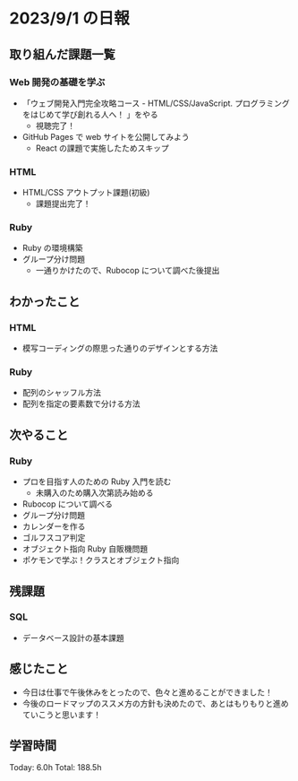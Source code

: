 # 2023/9/1 の日報

## 取り組んだ課題一覧

### Web 開発の基礎を学ぶ

- 「ウェブ開発入門完全攻略コース - HTML/CSS/JavaScript. プログラミングをはじめて学び創れる人へ！ 」をやる
  - 視聴完了！
- GitHub Pages で web サイトを公開してみよう
  - React の課題で実施したためスキップ

### HTML

- HTML/CSS アウトプット課題(初級)
  - 課題提出完了！

### Ruby

- Ruby の環境構築
- グループ分け問題
  - 一通りかけたので、Rubocop について調べた後提出

## わかったこと

### HTML

- 模写コーディングの際思った通りのデザインとする方法

### Ruby

- 配列のシャッフル方法
- 配列を指定の要素数で分ける方法

## 次やること

### Ruby

- プロを目指す人のための Ruby 入門を読む
  - 未購入のため購入次第読み始める
- Rubocop について調べる
- グループ分け問題
- カレンダーを作る
- ゴルフスコア判定
- オブジェクト指向 Ruby 自販機問題
- ポケモンで学ぶ！クラスとオブジェクト指向

## 残課題

### SQL

- データベース設計の基本課題

## 感じたこと

- 今日は仕事で午後休みをとったので、色々と進めることができました！
- 今後のロードマップのススメ方の方針も決めたので、あとはもりもりと進めていこうと思います！

## 学習時間

Today: 6.0h
Total: 188.5h
